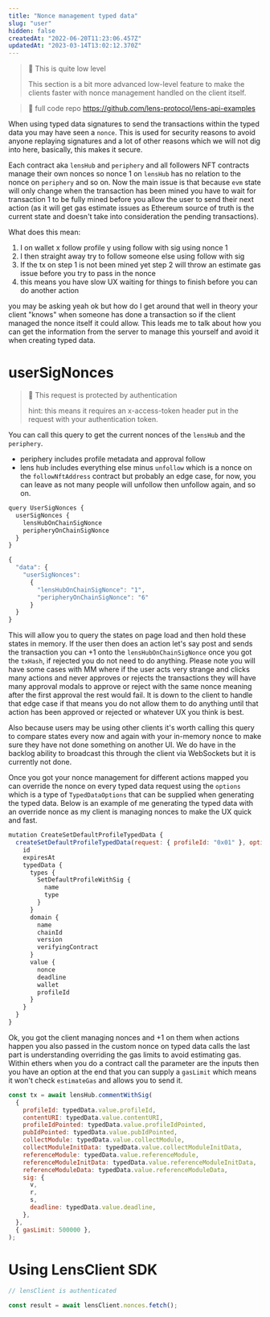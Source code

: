 ```yaml
---
title: "Nonce management typed data"
slug: "user"
hidden: false
createdAt: "2022-06-20T11:23:06.457Z"
updatedAt: "2023-03-14T13:02:12.370Z"
---
```


> 🚧 This is quite low level
>
> This section is a bit more advanced low-level feature to make the clients faster with nonce management handled on the client itself.

> 📘 full code repo <https://github.com/lens-protocol/lens-api-examples>

When using typed data signatures to send the transactions within the typed data you may have seen a `nonce`. This is used for security reasons to avoid anyone replaying signatures and a lot of other reasons which we will not dig into here, basically, this makes it secure.

Each contract aka `lensHub` and `periphery` and all followers NFT contracts manage their own nonces so nonce 1 on `lensHub` has no relation to the nonce on `periphery` and so on. Now the main issue is that because `evm` state will only change when the transaction has been mined you have to wait for transaction 1 to be fully mined before you allow the user to send their next action (as it will get gas estimate issues as Ethereum source of truth is the current state and doesn't take into consideration the pending transactions).

What does this mean:

1. I on wallet x follow profile y using follow with sig using nonce 1
2. I then straight away try to follow someone else using follow with sig
3. If the tx on step 1 is not been mined yet step 2 will throw an estimate gas issue before you try to pass in the nonce
4. this means you have slow UX waiting for things to finish before you can do another action

you may be asking yeah ok but how do I get around that well in theory your client "knows" when someone has done a transaction so if the client managed the nonce itself it could allow. This leads me to talk about how you can get the information from the server to manage this yourself and avoid it when creating typed data.

# userSigNonces

> 🚧 This request is protected by authentication
>
> hint: this means it requires an x-access-token header put in the request with your authentication token.

You can call this query to get the current nonces of the `lensHub` and the `periphery`.

- periphery includes profile metadata and approval follow
- lens hub includes everything else minus `unfollow` which is a nonce on the `followNftAddress` contract but probably an edge case, for now, you can leave as not many people will unfollow then unfollow again, and so on.

```javascript Example operation
query UserSigNonces {
  userSigNonces {
    lensHubOnChainSigNonce
    peripheryOnChainSigNonce
  }
}
```

```javascript Example response
{
  "data": {
    "userSigNonces":
      {
        "lensHubOnChainSigNonce": "1",
        "peripheryOnChainSigNonce": "6"
      }
  }
}
```

This will allow you to query the states on page load and then hold these states in memory. If the user then does an action let's say post and sends the transaction you can +1 onto the `lensHubOnChainSigNonce` once you got the `txHash`, if rejected you do not need to do anything. Please note you will have some cases with MM where if the user acts very strange and clicks many actions and never approves or rejects the transactions they will have many approval modals to approve or reject with the same nonce meaning after the first approval the rest would fail. It is down to the client to handle that edge case if that means you do not allow them to do anything until that action has been approved or rejected or whatever UX you think is best.

Also because users may be using other clients it's worth calling this query to compare states every now and again with your in-memory nonce to make sure they have not done something on another UI. We do have in the backlog ability to broadcast this through the client via WebSockets but it is currently not done.

Once you got your nonce management for different actions mapped you can override the nonce on every typed data request using the `options` which is a type of `TypedDataOptions` that can be supplied when generating the typed data. Below is an example of me generating the typed data with an override nonce as my client is managing nonces to make the UX quick and fast.

```js
mutation CreateSetDefaultProfileTypedData {
  createSetDefaultProfileTypedData(request: { profileId: "0x01" }, options: { overrideSigNonce: 1 }) {
    id
    expiresAt
    typedData {
      types {
        SetDefaultProfileWithSig {
          name
          type
        }
      }
      domain {
        name
        chainId
        version
        verifyingContract
      }
      value {
        nonce
        deadline
        wallet
        profileId
      }
    }
  }
}
```

Ok, you got the client managing nonces and +1 on them when actions happen you also passed in the custom nonce on typed data calls the last part is understanding overriding the gas limits to avoid estimating gas. Within ethers when you do a contract call the parameter are the inputs then you have an option at the end that you can supply a `gasLimit` which means it won't check `estimateGas` and allows you to send it.

```javascript
const tx = await lensHub.commentWithSig(
  {
    profileId: typedData.value.profileId,
    contentURI: typedData.value.contentURI,
    profileIdPointed: typedData.value.profileIdPointed,
    pubIdPointed: typedData.value.pubIdPointed,
    collectModule: typedData.value.collectModule,
    collectModuleInitData: typedData.value.collectModuleInitData,
    referenceModule: typedData.value.referenceModule,
    referenceModuleInitData: typedData.value.referenceModuleInitData,
    referenceModuleData: typedData.value.referenceModuleData,
    sig: {
      v,
      r,
      s,
      deadline: typedData.value.deadline,
    },
  },
  { gasLimit: 500000 },
);
```

#

# Using LensClient SDK

```typescript
// lensClient is authenticated

const result = await lensClient.nonces.fetch();
```
